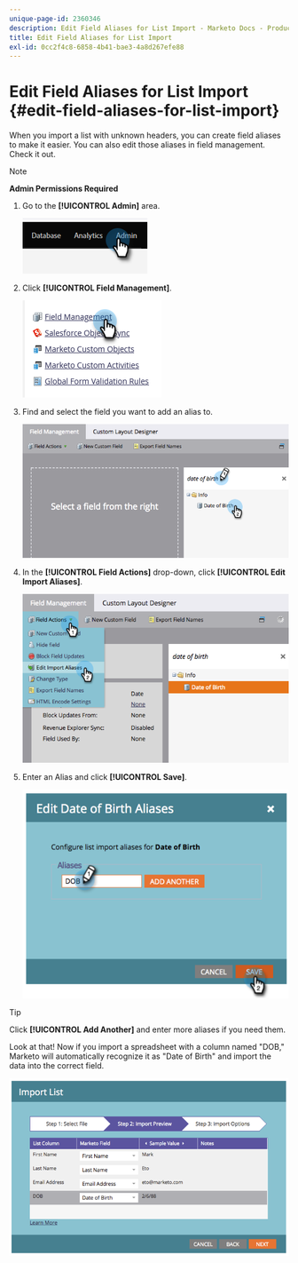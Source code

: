 ```yaml
---
unique-page-id: 2360346
description: Edit Field Aliases for List Import - Marketo Docs - Product Documentation
title: Edit Field Aliases for List Import
exl-id: 0cc2f4c8-6858-4b41-bae3-4a8d267efe88
---
```

# Edit Field Aliases for List Import {#edit-field-aliases-for-list-import}

When you import a list with unknown headers, you can create field aliases to make it easier. You can also edit those aliases in field management. Check it out.

>[!NOTE]
>
>**Admin Permissions Required**

1. Go to the **[!UICONTROL Admin]** area.

   ![](assets/edit-field-aliases-for-list-import-1.png)

1. Click **[!UICONTROL Field Management]**.

   ![](assets/edit-field-aliases-for-list-import-2.png)

1. Find and select the field you want to add an alias to.

   ![](assets/edit-field-aliases-for-list-import-3.png)

1. In the **[!UICONTROL Field Actions]** drop-down, click **[!UICONTROL Edit Import Aliases]**.

   ![](assets/edit-field-aliases-for-list-import-4.png)

1. Enter an Alias and click **[!UICONTROL Save]**.

   ![](assets/edit-field-aliases-for-list-import-5.png)

>[!TIP]
>
>Click **[!UICONTROL Add Another]** and enter more aliases if you need them.

Look at that! Now if you import a spreadsheet with a column named "DOB," Marketo will automatically recognize it as "Date of Birth" and import the data into the correct field.  

![](assets/edit-field-aliases-for-list-import-6.png)
